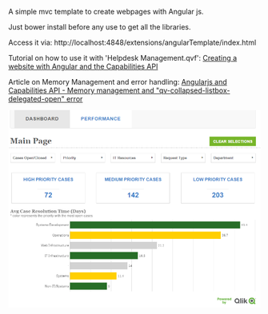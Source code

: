 A simple mvc template to create webpages with Angular js.

Just bower install before any use to get all the libraries.

Access it via:
http://localhost:4848/extensions/angularTemplate/index.html

Tutorial on how to use it with 'Helpdesk Management.qvf':
<a href="https://community.qlik.com/blogs/qlikviewdesignblog/2016/02/05/creating-a-website-with-angular-and-the-capabilities-api">Creating a website with Angular and the Capabilities API</a>

Article on Memory Management and error handling:
<a href="https://community.qlik.com/blogs/qlikviewdesignblog/2016/02/16/angularjs-and-capabilities-api-memory-management-and-qv-collapsed-listbox-delegated-open-error">Angularjs and Capabilities API - Memory management and "qv-collapsed-listbox-delegated-open" error</a>

<img src="preview.png">
